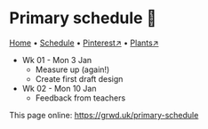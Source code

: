 # Primary schedule 📆

[Home](https://grwd.uk/primary) • [Schedule](https://grwd.uk/template-schedule) • [Pinterest↗](https://pinterest.co.uk/NatureWorksGarden/primary) • [Plants↗](https://bit.ly/primary-plants)

* Wk 01 - Mon 3 Jan
    * Measure up (again!)
    * Create first draft design
* Wk 02 - Mon 10 Jan
    * Feedback from teachers

This page online: <https://grwd.uk/primary-schedule>
